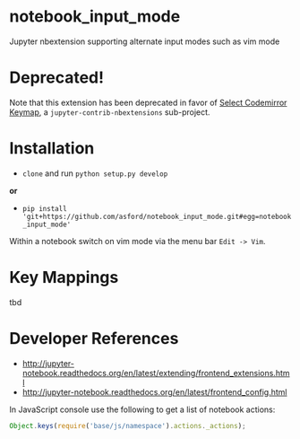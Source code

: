 # notebook_input_mode
Jupyter nbextension supporting alternate input modes such as vim mode
# Deprecated!

Note that this extension has been deprecated in favor of [Select Codemirror Keymap](http://jupyter-contrib-nbextensions.readthedocs.io/en/latest/nbextensions/select_keymap/README.html), a `jupyter-contrib-nbextensions` sub-project.

# Installation

* `clone` and run `python setup.py develop` 

__or__

* `pip install 'git+https://github.com/asford/notebook_input_mode.git#egg=notebook_input_mode'`

Within a notebook switch on vim mode via the menu bar `Edit -> Vim`.

# Key Mappings
tbd

# Developer References
* http://jupyter-notebook.readthedocs.org/en/latest/extending/frontend_extensions.html
* http://jupyter-notebook.readthedocs.org/en/latest/frontend_config.html

In JavaScript console use the following to get a list of notebook actions:
```javascript
Object.keys(require('base/js/namespace').actions._actions);
```
